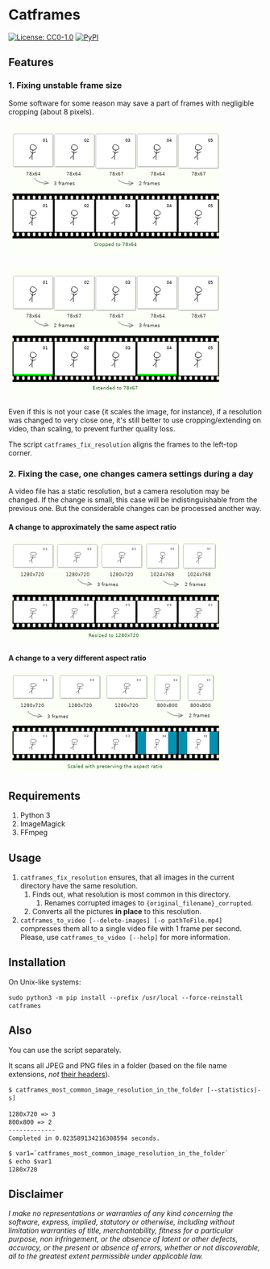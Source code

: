 # Catframes

[![License: CC0-1.0](https://img.shields.io/badge/License-CC0%201.0-lightgrey.svg)](http://creativecommons.org/publicdomain/zero/1.0/)
[![PyPI](https://img.shields.io/pypi/v/catframes.svg)](https://pypi.org/project/catframes/)


## Features

### 1. Fixing unstable frame size

Some software for some reason may save a part of frames with negligible cropping (about 8 pixels).

![Feature 1, cropping](/ReadMe%20images/case1_1.png)

![Feature 1, extending](/ReadMe%20images/case1_2.png)

Even if this is not your case (it scales the image, for instance),
if a resolution was changed to very close one,
it's still better to use cropping/extending on video, than scaling, to prevent further quality loss.

The script `catframes_fix_resolution` aligns the frames to the left-top corner.

### 2. Fixing the case, one changes camera settings during a day

A video file has a static resolution, but a camera resolution may be changed.
If the change is small, this case will be indistinguishable from the previous one.
But the considerable changes can be processed another way.

#### A change to approximately the same aspect ratio

![Feature 2.1](/ReadMe%20images/case2_1.png)

#### A change to a very different aspect ratio

![Feature 2.2](/ReadMe%20images/case2_2.png)

## Requirements

1. Python 3
2. ImageMagick
3. FFmpeg

## Usage

1. `catframes_fix_resolution` ensures, that all images in the current directory have the same resolution.
    1. Finds out, what resolution is most common in this directory.
        1. Renames corrupted images to `{original_filename}_corrupted`.
    2. Converts all the pictures **in place** to this resolution.
2. `catframes_to_video [--delete-images] [-o pathToFile.mp4]` compresses them all
to a single video file with 1 frame per second.
Please, use `catframes_to_video [--help]` for more information.

## Installation

On Unix-like systems:

```
sudo python3 -m pip install --prefix /usr/local --force-reinstall catframes
```

## Also

You can use the script separately.

It scans all JPEG and PNG files in a folder (based on the file name extensions, *not* [their headers](https://en.wikipedia.org/wiki/List_of_file_signatures)).

```
$ catframes_most_common_image_resolution_in_the_folder [--statistics|-s]

1280x720 => 3
800x800 => 2
-------------
Completed in 0.023589134216308594 seconds.
```

```
$ var1=`catframes_most_common_image_resolution_in_the_folder`
$ echo $var1
1280x720
```

## Disclaimer

*I make no representations or
warranties of any kind concerning the software, express, implied,
statutory or otherwise, including without limitation warranties of
title, merchantability, fitness for a particular purpose, non
infringement, or the absence of latent or other defects, accuracy, or
the present or absence of errors, whether or not discoverable, all to
the greatest extent permissible under applicable law.*
